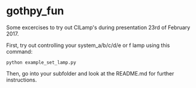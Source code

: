 # gothpy_fun

Some excercises to try out CILamp's during presentation 23rd of February 2017.

First, try out controlling your system_a/b/c/d/e or f lamp using this command:

    python example_set_lamp.py

Then, go into your subfolder and look at the README.md for further instructions.
